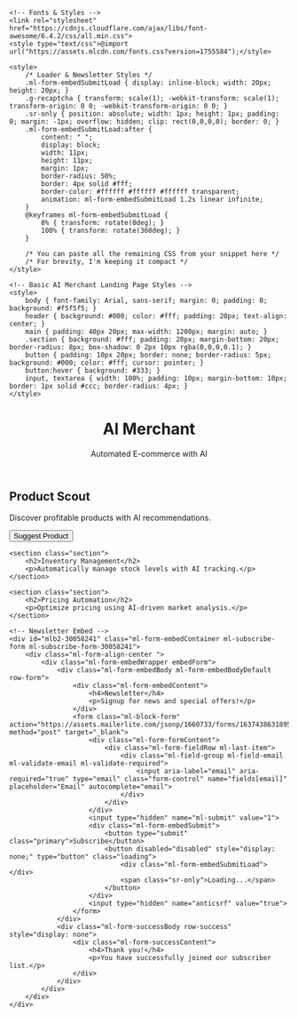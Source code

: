 <!DOCTYPE html>
<html lang="en">
<head>
    <meta charset="UTF-8">
    <meta name="viewport" content="width=device-width, initial-scale=1.0">
    <title>AI Merchant & Newsletter</title>
    
    <!-- Fonts & Styles -->
    <link rel="stylesheet" href="https://cdnjs.cloudflare.com/ajax/libs/font-awesome/6.4.2/css/all.min.css">
    <style type="text/css">@import url("https://assets.mlcdn.com/fonts.css?version=1755584");</style>
    
    <style>
        /* Loader & Newsletter Styles */
        .ml-form-embedSubmitLoad { display: inline-block; width: 20px; height: 20px; }
        .g-recaptcha { transform: scale(1); -webkit-transform: scale(1); transform-origin: 0 0; -webkit-transform-origin: 0 0; }
        .sr-only { position: absolute; width: 1px; height: 1px; padding: 0; margin: -1px; overflow: hidden; clip: rect(0,0,0,0); border: 0; }
        .ml-form-embedSubmitLoad:after {
            content: " ";
            display: block;
            width: 11px;
            height: 11px;
            margin: 1px;
            border-radius: 50%;
            border: 4px solid #fff;
            border-color: #ffffff #ffffff #ffffff transparent;
            animation: ml-form-embedSubmitLoad 1.2s linear infinite;
        }
        @keyframes ml-form-embedSubmitLoad {
            0% { transform: rotate(0deg); }
            100% { transform: rotate(360deg); }
        }

        /* You can paste all the remaining CSS from your snippet here */
        /* For brevity, I'm keeping it compact */
    </style>

    <!-- Basic AI Merchant Landing Page Styles -->
    <style>
        body { font-family: Arial, sans-serif; margin: 0; padding: 0; background: #f5f5f5; }
        header { background: #000; color: #fff; padding: 20px; text-align: center; }
        main { padding: 40px 20px; max-width: 1200px; margin: auto; }
        .section { background: #fff; padding: 20px; margin-bottom: 20px; border-radius: 8px; box-shadow: 0 2px 10px rgba(0,0,0,0.1); }
        button { padding: 10px 20px; border: none; border-radius: 5px; background: #000; color: #fff; cursor: pointer; }
        button:hover { background: #333; }
        input, textarea { width: 100%; padding: 10px; margin-bottom: 10px; border: 1px solid #ccc; border-radius: 4px; }
    </style>
</head>
<body>

<header>
    <h1>AI Merchant</h1>
    <p>Automated E-commerce with AI</p>
</header>

<main>
    <section class="section">
        <h2>Product Scout</h2>
        <p>Discover profitable products with AI recommendations.</p>
        <button onclick="alert('Product suggestion coming soon!')">Suggest Product</button>
    </section>

    <section class="section">
        <h2>Inventory Management</h2>
        <p>Automatically manage stock levels with AI tracking.</p>
    </section>

    <section class="section">
        <h2>Pricing Automation</h2>
        <p>Optimize pricing using AI-driven market analysis.</p>
    </section>

    <!-- Newsletter Embed -->
    <div id="mlb2-30058241" class="ml-form-embedContainer ml-subscribe-form ml-subscribe-form-30058241">
        <div class="ml-form-align-center ">
            <div class="ml-form-embedWrapper embedForm">
                <div class="ml-form-embedBody ml-form-embedBodyDefault row-form">
                    <div class="ml-form-embedContent">
                        <h4>Newsletter</h4>
                        <p>Signup for news and special offers!</p>
                    </div>
                    <form class="ml-block-form" action="https://assets.mailerlite.com/jsonp/1660733/forms/163743863189538168/subscribe" method="post" target="_blank">
                        <div class="ml-form-formContent">
                            <div class="ml-form-fieldRow ml-last-item">
                                <div class="ml-field-group ml-field-email ml-validate-email ml-validate-required">
                                    <input aria-label="email" aria-required="true" type="email" class="form-control" name="fields[email]" placeholder="Email" autocomplete="email">
                                </div>
                            </div>
                        </div>
                        <input type="hidden" name="ml-submit" value="1">
                        <div class="ml-form-embedSubmit">
                            <button type="submit" class="primary">Subscribe</button>
                            <button disabled="disabled" style="display: none;" type="button" class="loading">
                                <div class="ml-form-embedSubmitLoad"></div>
                                <span class="sr-only">Loading...</span>
                            </button>
                        </div>
                        <input type="hidden" name="anticsrf" value="true">
                    </form>
                </div>
                <div class="ml-form-successBody row-success" style="display: none">
                    <div class="ml-form-successContent">
                        <h4>Thank you!</h4>
                        <p>You have successfully joined our subscriber list.</p>
                    </div>
                </div>
            </div>
        </div>
    </div>
</main>

<!-- Scripts -->
<script>
    function ml_webform_success_30058241() {
        var $ = ml_jQuery || jQuery;
        $('.ml-subscribe-form-30058241 .row-success').show();
        $('.ml-subscribe-form-30058241 .row-form').hide();
    }
</script>
<script src="https://groot.mailerlite.com/js/w/webforms.min.js?v176e10baa5e7ed80d35ae235be3d5024" type="text/javascript"></script>
<script>
    fetch("https://assets.mailerlite.com/jsonp/1660733/forms/163743863189538168/takel")
</script>

</body>
</html>
